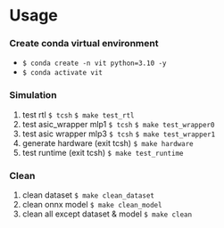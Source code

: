 # Usage

### Create conda virtual environment
- `$ conda create -n vit python=3.10 -y`
- `$ conda activate vit`

### Simulation
1. test rtl
   `$ tcsh`
   `$ make test_rtl`
2. test asic_wrapper mlp1
   `$ tcsh`
   `$ make test_wrapper0`
3. test asic wrapper mlp3
   `$ tcsh`
   `$ make test_wrapper1`
4. generate hardware (exit tcsh)
  `$ make hardware`
5. test runtime (exit tcsh)
   `$ make test_runtime`

### Clean
1. clean dataset
   `$ make clean_dataset`
2. clean onnx model
   `$ make clean_model`
3. clean all except dataset & model
   `$ make clean`
